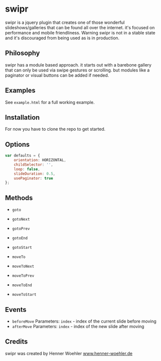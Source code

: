 # swipr

swipr is a jquery plugin that creates one of those wonderful slideshows/galleries that can be found all over the internet.
it's focused on performance and mobile friendliness.
Warning swipr is not in a stable state and it's discouraged from being used as is in production.

## Philosophy
swipr has a module based approach. it starts out with a barebone gallery that can only be used via swipe gestures or scrolling.
but modules like a paginator or visual buttons can be added if needed.

## Examples
See `example.html` for a full working example.

## Installation
For now you have to clone the repo to get started.

## Options
```javascript
var defaults = {
	orientation: HORIZONTAL,
	childSelector: '',
	loop: false,
	slideDuration: 0.5,
	usePaginator: true
};
```

## Methods
- `goto`
- `gotoNext`
- `gotoPrev`
- `gotoEnd`
- `gotoStart`

- `moveTo`
- `moveToNext`
- `moveToPrev`
- `moveToEnd`
- `moveToStart`

## Events
- `beforeMove`
  Parameters: `index` - index of the current slide before moving
- `afterMove`
  Parameters: `index` - index of the new slide after moving

## Credits
swipr was created by Henner Woehler
www.henner-woehler.de
